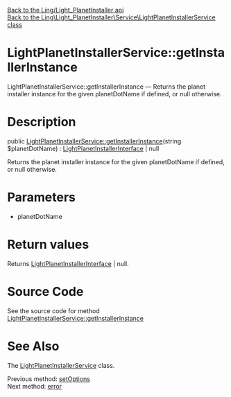 [Back to the Ling/Light_PlanetInstaller api](https://github.com/lingtalfi/Light_PlanetInstaller/blob/master/doc/api/Ling/Light_PlanetInstaller.md)<br>
[Back to the Ling\Light_PlanetInstaller\Service\LightPlanetInstallerService class](https://github.com/lingtalfi/Light_PlanetInstaller/blob/master/doc/api/Ling/Light_PlanetInstaller/Service/LightPlanetInstallerService.md)


LightPlanetInstallerService::getInstallerInstance
================



LightPlanetInstallerService::getInstallerInstance — Returns the planet installer instance for the given planetDotName if defined, or null otherwise.




Description
================


public [LightPlanetInstallerService::getInstallerInstance](https://github.com/lingtalfi/Light_PlanetInstaller/blob/master/doc/api/Ling/Light_PlanetInstaller/Service/LightPlanetInstallerService/getInstallerInstance.md)(string $planetDotName) : [LightPlanetInstallerInterface](https://github.com/lingtalfi/Light_PlanetInstaller/blob/master/doc/api/Ling/Light_PlanetInstaller/PlanetInstaller/LightPlanetInstallerInterface.md) | null




Returns the planet installer instance for the given planetDotName if defined, or null otherwise.




Parameters
================


- planetDotName

    


Return values
================

Returns [LightPlanetInstallerInterface](https://github.com/lingtalfi/Light_PlanetInstaller/blob/master/doc/api/Ling/Light_PlanetInstaller/PlanetInstaller/LightPlanetInstallerInterface.md) | null.








Source Code
===========
See the source code for method [LightPlanetInstallerService::getInstallerInstance](https://github.com/lingtalfi/Light_PlanetInstaller/blob/master/Service/LightPlanetInstallerService.php#L87-L105)


See Also
================

The [LightPlanetInstallerService](https://github.com/lingtalfi/Light_PlanetInstaller/blob/master/doc/api/Ling/Light_PlanetInstaller/Service/LightPlanetInstallerService.md) class.

Previous method: [setOptions](https://github.com/lingtalfi/Light_PlanetInstaller/blob/master/doc/api/Ling/Light_PlanetInstaller/Service/LightPlanetInstallerService/setOptions.md)<br>Next method: [error](https://github.com/lingtalfi/Light_PlanetInstaller/blob/master/doc/api/Ling/Light_PlanetInstaller/Service/LightPlanetInstallerService/error.md)<br>

